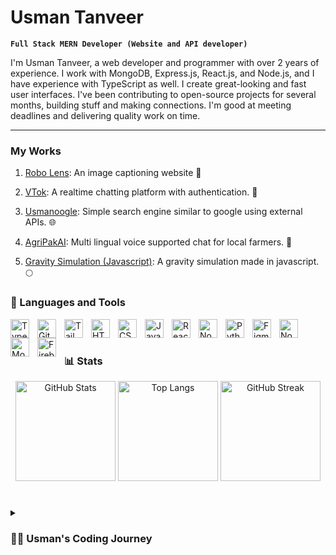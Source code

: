 # Usman Tanveer

**`Full Stack MERN Developer (Website and API developer)`**

I'm Usman Tanveer, a web developer and programmer with over 2 years of experience. I work with MongoDB, Express.js, React.js, and Node.js, and I have experience  with TypeScript as well. I create great-looking and fast user interfaces. I've been contributing to open-source projects for several months, building stuff and making connections. I'm good at meeting deadlines and delivering quality work on time.

---

### My Works

1. [Robo Lens](https://robolens.netlify.app): An image captioning website 🤖

2. [VTok](https://vtok.netlify.app): A realtime chatting platform with authentication. 💬

3. [Usmanoogle](https://usmanoogle.netlify.app): Simple search engine similar to google using external APIs. 🌐

4. [AgriPakAI](https://agripakai.netlify.app): Multi lingual voice supported chat for local farmers. 🥕

5. [Gravity Simulation (Javascript)](https://gravsim.netlify.app): A gravity simulation made in javascript. 🌕


### 🧰 Languages and Tools

<img align="left" alt="TypeScript" width="30px" style="padding-right:10px;" src="https://cdn.jsdelivr.net/gh/devicons/devicon/icons/typescript/typescript-plain.svg" />
<img align="left" alt="Git" width="30px" style="padding-right:10px;" src="https://cdn.jsdelivr.net/gh/devicons/devicon/icons/git/git-original.svg" />
<img align="left" alt="Tailwind" width="30px" style="padding-right:10px;" src="https://cdn.jsdelivr.net/gh/devicons/devicon/icons/tailwindcss/tailwindcss-plain.svg" />        
<img align="left" alt="HTML" width="30px" style="padding-right:10px;" src="https://cdn.jsdelivr.net/gh/devicons/devicon/icons/html5/html5-plain.svg" />
<img align="left" alt="CSS" width="30px" style="padding-right:10px;" src="https://cdn.jsdelivr.net/gh/devicons/devicon/icons/css3/css3-plain.svg" />
<img align="left" alt="JavaScript" width="30px" style="padding-right:10px;" src="https://cdn.jsdelivr.net/gh/devicons/devicon/icons/javascript/javascript-plain.svg" />
<img align="left" alt="React" width="30px" style="padding-right:10px;" src="https://cdn.jsdelivr.net/gh/devicons/devicon/icons/react/react-original.svg" />
<img align="left" alt="NodeJS" width="30px" style="padding-right:10px;" src="https://cdn.jsdelivr.net/gh/devicons/devicon/icons/nodejs/nodejs-original.svg" />
<img align="left" alt="Python" width="30px" style="padding-right:10px;" src="https://cdn.jsdelivr.net/gh/devicons/devicon/icons/python/python-plain.svg" />
<img align="left" alt="Figma" width="30px" style="padding-right:10px;" src="https://cdn.jsdelivr.net/gh/devicons/devicon/icons/figma/figma-original.svg" />
<img align="left" alt="Node JS" width="30px" style="padding-right:10px;" src="https://cdn.jsdelivr.net/gh/devicons/devicon/icons/nodejs/nodejs-original.svg" />
<img align="left" alt="MongoDB" width="30px" style="padding-right:10px;" src="https://cdn.jsdelivr.net/gh/devicons/devicon/icons/mongodb/mongodb-original.svg" />
<img align="left" alt="Firebase" width="30px" style="padding-right:10px;" src="https://cdn.jsdelivr.net/gh/devicons/devicon/icons/firebase/firebase-plain.svg" />
<br />

#

### 📊 Stats

<div align="center">
  <img src="https://github-readme-stats.vercel.app/api?username=UTandor&show_icons=true&theme=dracula&hide=stars&custom_title=Usman%20Tanveer&rank_icon=github" alt="GitHub Stats" height="160px">
  <img src="https://github-readme-stats.vercel.app/api/top-langs/?username=UTandor&hide=css&langs_count=5&layout=compact&theme=dracula" alt="Top Langs" height="160px">
  <img src="https://streak-stats.demolab.com?user=UTandor&theme=gruvbox&border_radius=4.5" alt="GitHub Streak" height="160px">
</div>

#

<details>
 <summary><h3>👨‍💻 Usman's Coding Journey</h3></summary>
   Greetings! I'm Usman Tanveer, a high school senior deeply immersed in the captivating universe of coding. With over 2 years of hands-on experience, my proficiency extends to MongoDB, Express.js, React.js, and Node.js, with a solid foundation in JavaScript. I take pride in creating not just visually appealing but also highly responsive user interfaces. Beyond the code, I've actively participated in the open-source community, contributing to diverse projects and establishing connections with fellow developers. Known for my commitment to meeting deadlines, I consistently deliver high-quality work. As I continue this exciting journey, I'm fueled by a passion for continuous learning and growth in the ever-evolving landscape of programming. Let's collaborate and craft something extraordinary!

[linkedin]: https://www.linkedin.com/in/usman-tnvr

